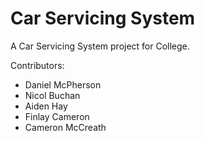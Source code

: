 # Car Servicing System

A Car Servicing System project for College.

Contributors:

* Daniel McPherson
* Nicol Buchan
* Aiden Hay
* Finlay Cameron
* Cameron McCreath
